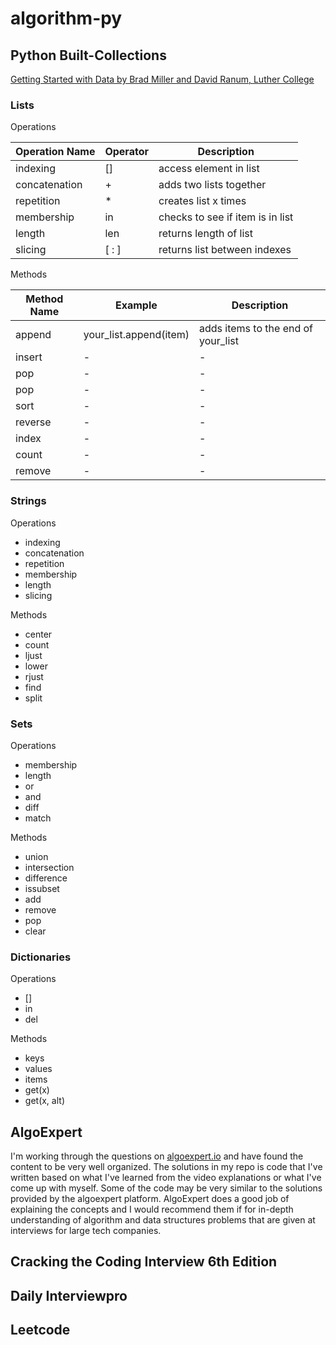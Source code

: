 # algorithm-py

## Python Built-Collections

[Getting Started with Data by Brad Miller and David Ranum, Luther College](https://runestone.academy/runestone/books/published/pythonds/Introduction/GettingStartedwithData.html#built-in-collection-data-types)

### **Lists**

Operations

| Operation Name | Operator | Description                      |
| -------------- | -------- | -------------------------------- |
| indexing       | []       | access element in list           |
| concatenation  | +        | adds two lists together          |
| repetition     | \*       | creates list x times             |
| membership     | in       | checks to see if item is in list |
| length         | len      | returns length of list           |
| slicing        | [ : ]    | returns list between indexes     |

Methods

| Method Name | Example                | Description                        |
| ----------- | ---------------------- | ---------------------------------- |
| append      | your_list.append(item) | adds items to the end of your_list |
| insert      | -                      | -                                  |
| pop         | -                      | -                                  |
| pop         | -                      | -                                  |
| sort        | -                      | -                                  |
| reverse     | -                      | -                                  |
| index       | -                      | -                                  |
| count       | -                      | -                                  |
| remove      | -                      | -                                  |

### **Strings**

Operations

- indexing
- concatenation
- repetition
- membership
- length
- slicing

Methods

- center
- count
- ljust
- lower
- rjust
- find
- split

### **Sets**

Operations

- membership
- length
- or
- and
- diff
- match

Methods

- union
- intersection
- difference
- issubset
- add
- remove
- pop
- clear

### **Dictionaries**

Operations

- []
- in
- del

Methods

- keys
- values
- items
- get(x)
- get(x, alt)

## AlgoExpert

I'm working through the questions on [algoexpert.io](https://www.algoexpert.io/) and have found the content to be very
well organized. The solutions in my repo is code that I've written based on what I've learned from the video explanations
or what I've come up with myself. Some of the code may be very similar to the solutions provided by the algoexpert platform.
AlgoExpert does a good job of explaining the concepts and I would recommend them if for in-depth understanding of
algorithm and data structures problems that are given at interviews for large tech companies.

## Cracking the Coding Interview 6th Edition

## Daily Interviewpro

## Leetcode
